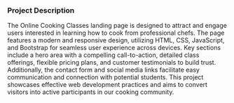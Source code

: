 ### Project Description

The Online Cooking Classes landing page is designed to attract and engage users interested in learning how to cook from professional chefs. The page features a modern and responsive design, utilizing HTML, CSS, JavaScript, and Bootstrap for seamless user experience across devices. Key sections include a hero area with a compelling call-to-action, detailed class offerings, flexible pricing plans, and customer testimonials to build trust. Additionally, the contact form and social media links facilitate easy communication and connection with potential students. This project showcases effective web development practices and aims to convert visitors into active participants in our cooking community.
